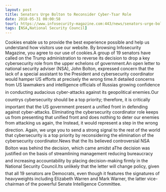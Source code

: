```yaml
---
layout: post
title: Senators Urge Bolton to Reconsider Cyber-Tsar Role
date: 2018-05-31 00:00:58
tourl: https://www.infosecurity-magazine.com:443/news/senators-urge-bolton-to-reconsider/
tags: [NSA,National Security Council]
---
```

Cookies enable us to provide the best experience possible and help us understand how visitors use our website. By browsing Infosecurity Magazine, you agree to our use of cookies.A group of 19 senators have called on the Trump administration to reverse its decision to drop a key cybersecurity role from the upper echelons of government.An open letter to national security adviser (NSA), John Bolton, expressed concern that the lack of a special assistant to the President and cybersecurity coordinator would hamper US efforts at precisely the wrong time.It detailed concerns from US lawmakers and intelligence officials of Russias growing confidence in conducting audacious cyber-attacks against its geopolitical enemies.Our countrys cybersecurity should be a top priority; therefore, it is critically important that the US government present a unified front in defending against cyber-attacks. Eliminating the cybersecurity coordinator role keeps us from presenting that unified front and does nothing to deter our enemies from attacking us again, the Instead, it would represent a step in the wrong direction. Again, we urge you to send a strong signal to the rest of the world that cybersecurity is a top priority by reconsidering the elimination of the cybersecurity coordinator.News that the Its believed controversial NSA Bolton was behind the decision, which came amidst aThe decision was justified on the basis of streamlining management reducing bureaucracy and increasing accountability by placing decision-making firmly in the National Security Council.Its unlikely that the letter will change policy, given that all 19 senators are Democrats, even though it features the signatures of heavyweights including Elizabeth Warren and Mark Warner, the latter vice-chairman of the powerful Senate Intelligence Committee.